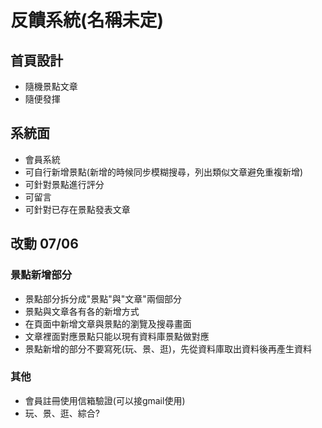 # 反饋系統(名稱未定)

## 首頁設計
- 隨機景點文章
- 隨便發揮

## 系統面
- 會員系統
- 可自行新增景點(新增的時候同步模糊搜尋，列出類似文章避免重複新增)
- 可針對景點進行評分
- 可留言
- 可針對已存在景點發表文章

## 改動 07/06
### 景點新增部分
- 景點部分拆分成"景點"與"文章"兩個部分
- 景點與文章各有各的新增方式
- 在頁面中新增文章與景點的瀏覽及搜尋畫面
- 文章裡面對應景點只能以現有資料庫景點做對應
- 景點新增的部分不要寫死(玩、景、逛)，先從資料庫取出資料後再產生資料

### 其他
- 會員註冊使用信箱驗證(可以接gmail使用)
- 玩、景、逛、綜合?
